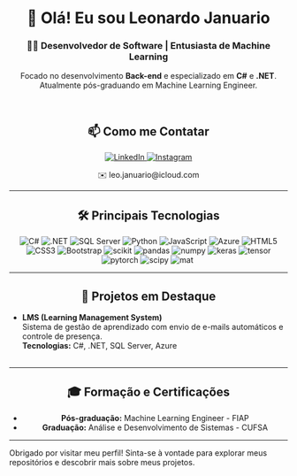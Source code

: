 <div align="center">
  <h1>👋 Olá! Eu sou Leonardo Januario</h1>
  <h3>👨‍💻 Desenvolvedor de Software | Entusiasta de Machine Learning</h3>
  <p>
    Focado no desenvolvimento <strong>Back-end</strong> e especializado em <strong>C#</strong> e <strong>.NET</strong>. <br>
    Atualmente pós-graduando em Machine Learning Engineer.
  </p>
  <br>

  <h2 align="center">📫 Como me Contatar</h2>
  <a href="https://www.linkedin.com/in/leojanuario/" target="_blank">
    <img src="https://img.shields.io/badge/LinkedIn-0077B5?style=for-the-badge&logo=linkedin&logoColor=white" alt="LinkedIn">
  </a>
  <a href="https://www.instagram.com/imleojanuario/" target="_blank">
    <img src="https://img.shields.io/badge/Instagram-E4405F?style=for-the-badge&logo=instagram&logoColor=white" alt="Instagram">
  </a>
  <p align="center">
  ✉️ leo.januario@icloud.com 
</p>
</div>

---

<h2 align="center">🛠️ Principais Tecnologias</h2>

<div align="center">
  <img src="https://img.shields.io/badge/c%23-%23239120.svg?style=for-the-badge&logo=csharp&logoColor=white" alt="C#" />
  <img src="https://img.shields.io/badge/.NET-5C2D91?style=for-the-badge&logo=.net&logoColor=white" alt=".NET" />
  <img src="https://img.shields.io/badge/Microsoft%20SQL%20Server-CC2927?style=for-the-badge&logo=microsoft%20sql%20server&logoColor=white" alt="SQL Server" />
  <img src="https://img.shields.io/badge/Python-3776AB?style=for-the-badge&logo=python&logoColor=white" alt="Python" />
  <img src="https://img.shields.io/badge/JavaScript-323330?style=for-the-badge&logo=javascript&logoColor=F7DF1E" alt="JavaScript" />
  <img src="https://img.shields.io/badge/Azure-0078D4?style=for-the-badge&logo=microsoftazure&logoColor=white" alt="Azure" />
  <img src="https://img.shields.io/badge/HTML5-E34F26?style=for-the-badge&logo=html5&logoColor=white" alt="HTML5" />
  <img src="https://img.shields.io/badge/CSS3-1572B6?style=for-the-badge&logo=css3&logoColor=white" alt="CSS3" />
  <img src="https://img.shields.io/badge/Bootstrap-563D7C?style=for-the-badge&logo=bootstrap&logoColor=white" alt="Bootstrap" />
  <img src="https://img.shields.io/badge/scikit--learn-%23F7931E.svg?style=for-the-badge&logo=scikit-learn&logoColor=white" alt="scikit" />
  <img src="https://img.shields.io/badge/pandas-%23150458.svg?style=for-the-badge&logo=pandas&logoColor=white" alt="pandas" />
  <img src="https://img.shields.io/badge/numpy-%23013243.svg?style=for-the-badge&logo=numpy&logoColor=white" alt="numpy" />
  <img src="https://img.shields.io/badge/Keras-%23D00000.svg?style=for-the-badge&logo=Keras&logoColor=white" alt="keras" />
  <img src="https://img.shields.io/badge/TensorFlow-%23FF6F00.svg?style=for-the-badge&logo=TensorFlow&logoColor=white" alt="tensor" />
  <img src="https://img.shields.io/badge/PyTorch-%23EE4C2C.svg?style=for-the-badge&logo=PyTorch&logoColor=white" alt="pytorch" />
  <img src="https://img.shields.io/badge/SciPy-%230C55A5.svg?style=for-the-badge&logo=scipy&logoColor=%white" alt="scipy" />
  <img src="https://img.shields.io/badge/Matplotlib-%23ffffff.svg?style=for-the-badge&logo=Matplotlib&logoColor=black" alt="mat" />
  <img src="" alt="" />
</div>

---

<h2 align="center">🚀 Projetos em Destaque</h2>

<ul>
  <li>
    <strong>LMS (Learning Management System)</strong><br>
    Sistema de gestão de aprendizado com envio de e-mails automáticos e controle de presença.
    <br><strong>Tecnologias:</strong> C#, .NET, SQL Server, Azure
    <!--<br><a href="#">🔗 Repositório do projeto</a>-->
  </li>
  <br>
</ul>

---

<h2 align="center">🎓 Formação e Certificações</h2>

<ul align="center">
  <li><strong>Pós-graduação:</strong> Machine Learning Engineer - FIAP </li>
  <li><strong>Graduação:</strong> Análise e Desenvolvimento de Sistemas - CUFSA</li>
</ul>

---
Obrigado por visitar meu perfil! Sinta-se à vontade para explorar meus repositórios e descobrir mais sobre meus projetos.
